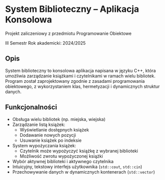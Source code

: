 # System Biblioteczny – Aplikacja Konsolowa

Projekt zaliczeniowy z przedmiotu Programowanie Obiektowe

III Semestr
Rok akademicki: 2024/2025

## Opis

System biblioteczny to konsolowa aplikacja napisana w języku C++, która umożliwia zarządzanie książkami i czytelnikami w ramach wielu bibliotek. Program został zaprojektowany zgodnie z zasadami programowania obiektowego, z wykorzystaniem klas, hermetyzacji i dynamicznych struktur danych.

## Funkcjonalności

- Obsługa wielu bibliotek (np. miejska, wiejska)
- Zarządzanie listą książek:
  - Wyświetlanie dostępnych książek
  - Dodawanie nowych pozycji
  - Usuwanie książek po indeksie
- System wypożyczania książek:
  - Czytelnik może wypożyczyć książkę z wybranej biblioteki
  - Możliwość zwrotu wypożyczonej książki
- Wybór aktywnej biblioteki i aktywnego czytelnika
- Intuicyjny, tekstowy interfejs użytkownika (`std::cout`, `std::cin`)
- Przechowywanie danych w dynamicznych kontenerach (`std::vector`)